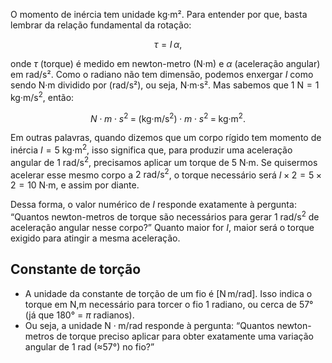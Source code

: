 
O momento de inércia tem unidade kg·m². Para entender por que, basta lembrar da relação fundamental da rotação:

$$
τ = I\,α,
$$

onde $τ$ (torque) é medido em newton-metro (N·m) e $α$ (aceleração angular) em rad/s². Como o radiano não tem dimensão, podemos enxergar $I$ como sendo N·m dividido por (rad/s²), ou seja, N·m·s². Mas sabemos que $1\text{ N} = 1\text{ kg·m/s}^2$, então:

$$
N \cdot m \cdot s^2 \;=\; (\text{kg·m/s}^2)\cdot m \cdot s^2 \;=\; \text{kg·m}^2.
$$

Em outras palavras, quando dizemos que um corpo rígido tem momento de inércia $I = 5\text{ kg·m}^2$, isso significa que, para produzir uma aceleração angular de $1\text{ rad/s}^2$, precisamos aplicar um torque de $5\text{ N·m}$. Se quisermos acelerar esse mesmo corpo a $2\text{ rad/s}^2$, o torque necessário será $I \times 2 = 5 \times 2 = 10\text{ N·m}$, e assim por diante.

Dessa forma, o valor numérico de $I$ responde exatamente à pergunta: “Quantos newton-metros de torque são necessários para gerar $1\text{ rad/s}^2$ de aceleração angular nesse corpo?” Quanto maior for $I$, maior será o torque exigido para atingir a mesma aceleração.


## Constante de torção

- A unidade da constante de torção de um fio é $[\mathrm{N\,m/rad}]$. Isso indica o torque em N\,m necessário para torcer o fio 1 radiano, ou cerca de 57° (já que 180° = $\pi$ radianos).
- Ou seja, a unidade $\mathrm{N\cdot m/rad}$ responde à pergunta: “Quantos newton-metros de torque preciso aplicar para obter exatamente uma variação angular de 1 rad (≈57°) no fio?”
